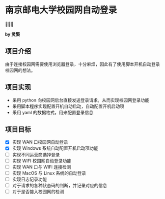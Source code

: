# 南京邮电大学校园网自动登录

🚀🚀🚀

**by 灵檠**

## 项目介绍

由于连接校园网需要使用浏览器登录，十分麻烦，因此有了使用脚本开机自动登录校园网的想法。

## 项目实现

- 采用 python 向校园网后台直接发送登录请求，从而实现校园网登录功能
- 采用脚本程序实现配置开机自动启动，自动配置开机启动项
- 采用 yaml 的数据格式，用来配置登录信息

## 项目目标

- [x] 实现 WAN 口校园网自动登录
- [x] 实现 Windows 系统自动配置开机启动项功能
- [ ] 实现不同运营商选择登录
- [ ] 实现 WIFI 校园网自动登录功能
- [ ] 实现 WAN 口与 WIFI 连接检测
- [ ] 实现 MacOS 与 Linux 系统的自动登录
- [ ] 实现日志记录功能
- [ ] 对于请求的各种状态码的判断，并记录对应的信息
- [ ] 对于是否接入校园网的检测
